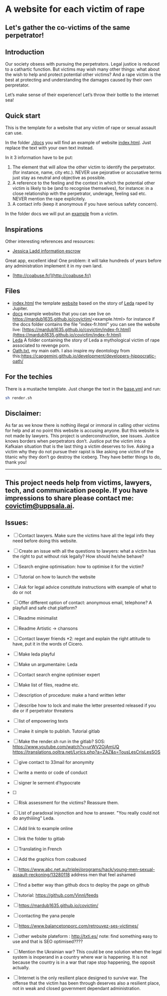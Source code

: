 # A website for each victim of rape
## Let's gather the co-victims of the same perpetrator!

## Introduction
Our society obsess with pursuing the perpetrators. Legal justice is reduced to a cathartic function.
But victims may wish many other things: what about the wish to help and protect potential other victims? And a rape victim is the best at protecting and understanding the damages caused by their own perpretator.

Let’s make sense of their experience! Let’s throw their bottle to the internet sea!

## Quick start

This is the template for a website that any victim of rape or sexual assault can use. 

In the folder [./docs](./docs) you will find an example of website [index.html](https://mardub1635.github.io/covictim/). Just replace the text with your own text instead.

In it 3 information have to be put:
1. The element that will allow the other victim to identify the perpetrator. (for instance, name, city etc.). NEVER use pejorative or accusative terms just stay as neutral and objective as possible.
2. A reference to the feeling and the context in which the potential other victim is likely to be (and to recognise themselves), for instance: in a close relationship with the perpetrator, underage, feeling sad etc. NEVER mention the rape explicitely.
3. A contact info (keep it anonymous if you have serious safety concern).

In the folder docs we will put an [example](https://mardub1635.github.io/covictim/) from a victim.

## Inspirations

Other interesting references and resources:
* [Jessica Ladd information escrow](https://www.ted.com/talks/jessica_ladd_the_reporting_system_that_sexual_assault_survivors_want)

Great app, excellent idea! One problem: it will take hundreds of years before any administration implement it in my own land.
* [http://coabuse.fr/](http://coabuse.fr/)

## Files
 - [index.html](./public/index.html) the template [website](https://mardub1635.github.io/covictim/) based on the story of [Leda](https://www.greekmythology.com/Myths/Mortals/Leda/leda.html) raped by Jupiter.
 - [docs](./docs) example websites that you can see live on https://mardub1635.github.io/covictim/<example.html> for instance if the docs folder contains the file "index-fr.html" you can see the website live: [https://mardub1635.github.io/covictim/index-fr.html](https://mardub1635.github.io/covictim/index-fr.html)
 - [Leda](./Leda) A folder containing the story of Leda a mythological victim of rape associated to revenge porn.
 - [Oath.txt](./aoth.txt), my main oath. I also inspire my deontology from this:https://capgemini.github.io/development/developers-hippocratic-oath/

## For the techies
There is a mustache template. Just change the text in the [base.yml](base.yml) and run:
```bash
sh render.sh

```


## Disclaimer:
As far as we know  there is nothing illegal or immoral in calling other victims for help and at no point this website is  accusing anyone. But this website is not made by lawyers. This project is underconstruction, see issues.
Justice knows borders when perpetrators don’t. Justice put the victim into a Kafkaian situation that is the last thing a victim deserves to live. Asking a victim why they do not pursue their rapist is like asking one victim of the titanic why they don’t go destroy the iceberg. They have better things to do, thank you!

---
## This project needs help from victims, lawyers, tech, and communication people. If you have impressions to share please contact me: covictim@uppsala.ai.
## Issues:
- [ ] Contact lawyers. Make sure the victims have all the legal info they need before doing this website.
- [ ] Create an issue with all the questions to lawyers: what a victim has the right to put without risk legally? How should he/she behave?
- [ ] Search engine optimisation: how to optimise it for the victim?
- [ ] Tutorial on how to launch the website


- [ ] Ask for legal advice constitute instructions with example of what to do or not
- [ ] Offer different option of contact: anonymous email, telephone? A playfull and safe chat platform?
- [ ] Readme minimalist
- [ ] Readme Artistic -> chansons
- [ ] Contact lawyer friends *2: reget and explain the right attitude to have, put it in the words of Cicero.
- [ ] Make leda playful
- [ ] Make un argumentaire: Leda 
- [ ] Contact search engine optimiser expert
- [ ] Make list of files, readme etc.
- [ ] description of procedure: make a hand written letter
- [ ] describe how to lock and make the letter presented released if you die or if perpetrator threatens
- [ ] list of empowering texts
- [ ] make it simple to publish. Tutorial gitlab
- [ ] Make the render.sh run in the gitlab?
SOS:
https://www.youtube.com/watch?v=urWV2OjAmUQ
https://translations.ooltra.net/Lyrics.php?a=ZAZ&s=TousLesCrisLesSOS
- [ ] give contact to 33mail for anonymity
- [ ] write a mento or code of conduct
- [ ] signer le serment d'hypocrate
- [ ] 
- [ ] Risk assessment for the victims? Reassure them.
- [ ] List of paradoxal injonction and how to answer. "You really could not do anythiiiing"
Leda.
- [ ] Add link to example online
- [ ] link the folder to gitlab
- [ ] Translating in French
- [ ] Add the graphics from coabused
- [ ] https://www.abc.net.au/triplej/programs/hack/young-men-sexual-assault-reckoning/13280118 address men that feel ashamed
- [ ] find a better way than github docs to deploy the page on github
- [ ] tutorial: https://github.com/Vinnl/feeds
- [ ] https://mardub1635.github.io/covictim/
- [ ] contacting the yana people
- [ ] https://www.balancetonporc.com/retrouvez-ses-victimes/
- [ ] other website plateform : http://txti.es/ note: find something easy to use and that is SEO optimised????
- [ ] Mention the Ukrainian war? This could be one solution when the legal system is inoperand in a country where war is happening. It is not because the country is in a war that rape stop happening, the opposit actually.
- [ ] Internet is the only resilient place designed to survive war. The offense that the victim has been through deserves also a resilient place, not in weak and closed government dependant administration.
